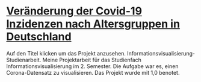 # [Veränderung der Covid-19 Inzidenzen nach Altersgruppen in Deutschland](https://sammy159.github.io/Informationsvisualisierung-Projektarbeit/)
Auf den Titel klicken um das Projekt anzusehen.
Informationsvisualisierung-Studienarbeit.
Meine Projektarbeit für das Studienfach Informationsvisualisierung im 2. Semester. 
Die Aufgabe war es, einen Corona-Datensatz zu visualisieren. Das Projekt wurde mit 1,0 benotet.
